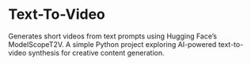 # Text-To-Video
Generates short videos from text prompts using Hugging Face’s ModelScopeT2V. A simple Python project exploring AI-powered text-to-video synthesis for creative content generation.
